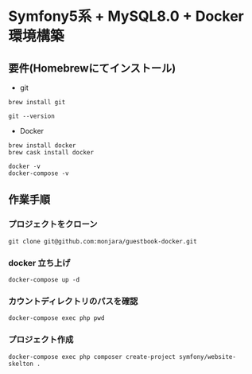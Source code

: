 # Symfony5系 + MySQL8.0 + Docker 環境構築
## 要件(Homebrewにてインストール)
* git
```
brew install git

git --version
```
* Docker
```
brew install docker
brew cask install docker

docker -v
docker-compose -v
```
## 作業手順
### プロジェクトをクローン
```
git clone git@github.com:monjara/guestbook-docker.git
```
### docker 立ち上げ
```
docker-compose up -d
```
### カウントディレクトリのパスを確認
```
docker-compose exec php pwd
```
### プロジェクト作成
```
docker-compose exec php composer create-project symfony/website-skelton .
```
